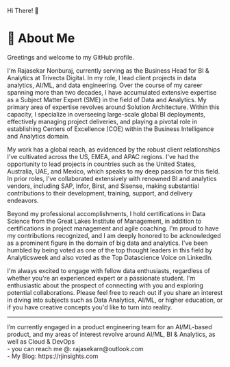 Hi There! 👋 <h1>🚀 About Me</h1>

Greetings and welcome to my GitHub profile.

I'm Rajasekar Nonburaj, currently serving as the Business Head for BI & Analytics at Trivecta Digital. In my role, I lead client projects in data analytics, AI/ML, and data engineering. Over the course of my career spanning more than two decades, I have accumulated extensive expertise as a Subject Matter Expert (SME) in the field of Data and Analytics. My primary area of expertise revolves around Solution Architecture. Within this capacity, I specialize in overseeing large-scale global BI deployments, effectively managing project deliveries, and playing a pivotal role in establishing Centers of Excellence (COE) within the Business Intelligence and Analytics domain.

My work has a global reach, as evidenced by the robust client relationships I've cultivated across the US, EMEA, and APAC regions. I've had the opportunity to lead projects in countries such as the United States, Australia, UAE, and Mexico, which speaks to my deep passion for this field. In prior roles, I've collaborated extensively with renowned BI and analytics vendors, including SAP, Infor, Birst, and Sisense, making substantial contributions to their development, training, support, and delivery endeavors. 

Beyond my professional accomplishments, I hold certifications in Data Science from the Great Lakes Institute of Management, in addition to certifications in project management and agile coaching. I'm proud to have my contributions recognized, and I am deeply honored to be acknowledged as a prominent figure in the domain of big data and analytics. I've been humbled by being voted as one of the top thought leaders in this field by Analyticsweek and also voted as the Top Datascience Voice on LinkedIn.

I'm always excited to engage with fellow data enthusiasts, regardless of whether you're an experienced expert or a passionate student. I'm enthusiastic about the prospect of connecting with you and exploring potential collaborations. Please feel free to reach out if you share an interest in diving into subjects such as Data Analytics, AI/ML, or higher education, or if you have creative concepts you'd like to turn into reality.

<hr> </hr>
I’m currently engaged in a product engineering team for an AI/ML-based product, and my areas of interest revolve around AI/ML, BI & Analytics, as well as Cloud & DevOps <br>
- you can reach me @: rajasekarn@outlook.com <br>
- My Blog: https://rjinsights.com

<!---
rjinsights/rjinsights is a ✨ special ✨ repository because its `README.md` (this file) appears on your GitHub profile.
You can click the Preview link to take a look at your changes.
--->
